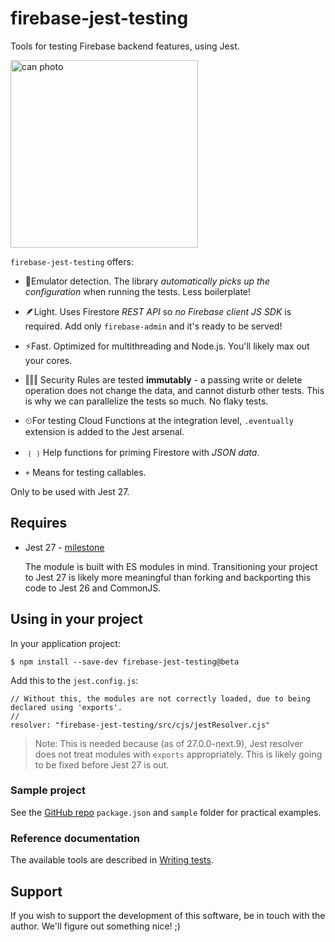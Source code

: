 # firebase-jest-testing

<!--
This README is visible on the npm package page: https://www.npmjs.com/package/firebase-jest-testing
-->

Tools for testing Firebase backend features, using Jest.

<img alt="can photo" src="images/tin-can-proto.jpg" width=300 />

<!-- tbd. Dedicated can picture, with `firebase-jest-testing` on it..
-->

`firebase-jest-testing` offers:

- 🥫Emulator detection. The library *automatically picks up the configuration* when running the tests. Less boilerplate!

- 🪶Light. Uses Firestore *REST API* so *no Firebase client JS SDK* is required. Add only `firebase-admin` and it's ready to be served!

- ⚡️Fast. Optimized for multithreading and Node.js. You'll likely max out your cores.

<!-- 
- Compatible. You may use *either* 8.x or 9.x (beta) client JS SDK in your application project. More freedom.
-->

- ‖‖‖ Security Rules are tested **immutably** - a passing write or delete operation does not change the data, and cannot disturb other tests. This is why we can parallelize the tests so much. No flaky tests.

- ⏲For testing Cloud Functions at the integration level, `.eventually` extension is added to the Jest arsenal.

- ﹛﹜Help functions for priming Firestore with *JSON data*.

- `+` Means for testing callables.

Only to be used with Jest 27.


## Requires

- Jest 27 - [milestone](https://github.com/facebook/jest/milestone/12)

   The module is built with ES modules in mind. Transitioning your project to Jest 27 is likely more meaningful than forking and backporting this code to Jest 26 and CommonJS.

## Using in your project

In your application project:

```
$ npm install --save-dev firebase-jest-testing@beta
```

Add this to the `jest.config.js`:

```
// Without this, the modules are not correctly loaded, due to being declared using 'exports'.
//
resolver: "firebase-jest-testing/src/cjs/jestResolver.cjs"
```

>Note: This is needed because (as of 27.0.0-next.9), Jest resolver does not treat modules with `exports` appropriately. This is likely going to be fixed before Jest 27 is out.


### Sample project

See the [GitHub repo](https://github.com/akauppi/firebase-jest-testing) `package.json` and `sample` folder for practical examples.

### Reference documentation
 
The available tools are described in [Writing tests](./Writing%20tests.md).


## Support

If you wish to support the development of this software, be in touch with the author. We'll figure out something nice! ;)

